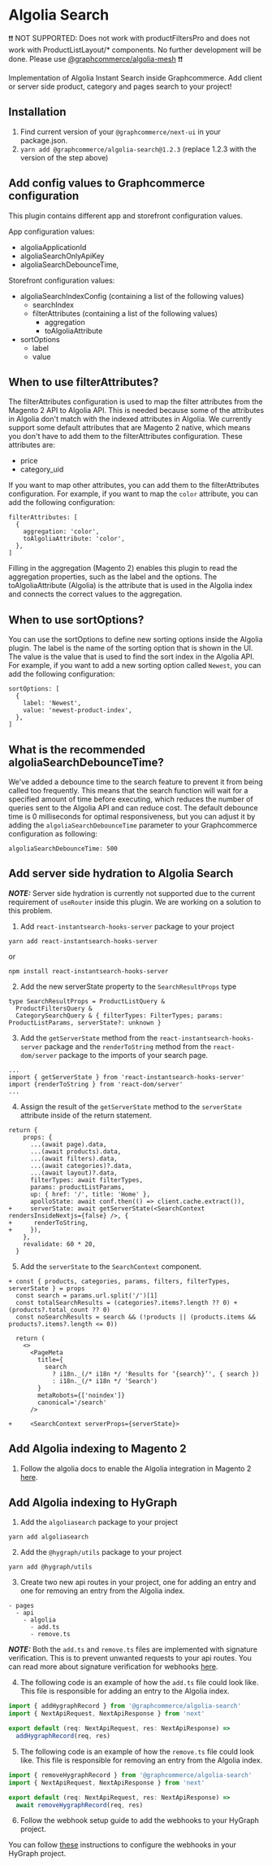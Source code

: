 # Algolia Search

❗️❗️ NOT SUPPORTED: Does not work with productFiltersPro and does not work with
ProductListLayout/\* components. No further development will be done. Please use
[@graphcommerce/algolia-mesh](../algolia-mesh/README.md) ❗️❗️

Implementation of Algolia Instant Search inside Graphcommerce. Add client or
server side product, category and pages search to your project!

## Installation

1. Find current version of your `@graphcommerce/next-ui` in your package.json.
2. `yarn add @graphcommerce/algolia-search@1.2.3` (replace 1.2.3 with the
   version of the step above)

## Add config values to Graphcommerce configuration

This plugin contains different app and storefront configuration values.

App configuration values:

- algoliaApplicationId
- algoliaSearchOnlyApiKey
- algoliaSearchDebounceTime,

Storefront configuration values:

- algoliaSearchIndexConfig (containing a list of the following values)
  - searchIndex
  - filterAttributes (containing a list of the following values)
    - aggregation
    - toAlgoliaAttribute
- sortOptions
  - label
  - value

## When to use filterAttributes?

The filterAttributes configuration is used to map the filter attributes from the
Magento 2 API to Algolia API. This is needed because some of the attributes in
Algolia don't match with the indexed attributes in Algolia. We currently support
some default attributes that are Magento 2 native, which means you don't have to
add them to the filterAttributes configuration. These attributes are:

- price
- category_uid

If you want to map other attributes, you can add them to the filterAttributes
configuration. For example, if you want to map the `color` attribute, you can
add the following configuration:

```
filterAttributes: [
  {
    aggregation: 'color',
    toAlgoliaAttribute: 'color',
  },
]
```

Filling in the aggregation (Magento 2) enables this plugin to read the
aggregation properties, such as the label and the options. The
toAlgoliaAttribute (Algolia) is the attribute that is used in the Algolia index
and connects the correct values to the aggregation.

## When to use sortOptions?

You can use the sortOptions to define new sorting options inside the Algolia
plugin. The label is the name of the sorting option that is shown in the UI. The
value is the value that is used to find the sort index in the Algolia API. For
example, if you want to add a new sorting option called `Newest`, you can add
the following configuration:

```
sortOptions: [
  {
    label: 'Newest',
    value: 'newest-product-index',
  },
]
```

## What is the recommended algoliaSearchDebounceTime?

We've added a debounce time to the search feature to prevent it from being
called too frequently. This means that the search function will wait for a
specified amount of time before executing, which reduces the number of queries
sent to the Algolia API and can reduce cost. The default debounce time is 0
milliseconds for optimal responsiveness, but you can adjust it by adding the
`algoliaSearchDebounceTime` parameter to your Graphcommerce configuration as
following:

```
algoliaSearchDebounceTime: 500

```

## Add server side hydration to Algolia Search

**_NOTE:_** Server side hydration is currently not supported due to the current
requirement of `useRouter` inside this plugin. We are working on a solution to
this problem.

1. Add `react-instantsearch-hooks-server` package to your project

```
yarn add react-instantsearch-hooks-server

```

or

```
npm install react-instantsearch-hooks-server
```

2. Add the new serverState property to the `SearchResultProps` type

```
type SearchResultProps = ProductListQuery &
  ProductFiltersQuery &
  CategorySearchQuery & { filterTypes: FilterTypes; params: ProductListParams, serverState?: unknown }
```

3. Add the `getServerState` method from the `react-instantsearch-hooks-server`
   package and the `renderToString` method from the `react-dom/server` package
   to the imports of your search page.

```
...
import { getServerState } from 'react-instantsearch-hooks-server'
import {renderToString } from 'react-dom/server'
...

```

4. Assign the result of the `getServerState` method to the `serverState`
   attribute inside of the return statement.

```
return {
    props: {
      ...(await page).data,
      ...(await products).data,
      ...(await filters).data,
      ...(await categories)?.data,
      ...(await layout)?.data,
      filterTypes: await filterTypes,
      params: productListParams,
      up: { href: '/', title: 'Home' },
      apolloState: await conf.then(() => client.cache.extract()),
+     serverState: await getServerState(<SearchContext rendersInsideNextjs={false} />, {
+      renderToString,
+     }),
    },
    revalidate: 60 * 20,
  }
```

5. Add the `serverState` to the `SearchContext` component.

```
+ const { products, categories, params, filters, filterTypes, serverState } = props
  const search = params.url.split('/')[1]
  const totalSearchResults = (categories?.items?.length ?? 0) + (products?.total_count ?? 0)
  const noSearchResults = search && (!products || (products.items && products?.items?.length <= 0))

  return (
    <>
      <PageMeta
        title={
          search
            ? i18n._(/* i18n */ 'Results for ‘{search}’', { search })
            : i18n._(/* i18n */ 'Search')
        }
        metaRobots={['noindex']}
        canonical='/search'
      />

+     <SearchContext serverProps={serverState}>
```

## Add Algolia indexing to Magento 2

1. Follow the algolia docs to enable the Algolia integration in Magento 2
   [here](https://www.algolia.com/doc/integration/magento-2/getting-started/quick-start/?client=php).

## Add Algolia indexing to HyGraph

1. Add the `algoliasearch` package to your project

```
yarn add algoliasearch
```

2. Add the `@hygraph/utils` package to your project

```
yarn add @hygraph/utils
```

3. Create two new api routes in your project, one for adding an entry and one
   for removing an entry from the Algolia index.

```
- pages
  - api
    - algolia
      - add.ts
      - remove.ts
```

**_NOTE:_** Both the `add.ts` and `remove.ts` files are implemented with
signature verification. This is to prevent unwanted requests to your api routes.
You can read more about signature verification for webhooks
[here](https://hygraph.com/blog/introducing-signed-webhooks).

4. The following code is an example of how the `add.ts` file could look like.
   This file is responsible for adding an entry to the Algolia index.

```ts
import { addHygraphRecord } from '@graphcommerce/algolia-search'
import { NextApiRequest, NextApiResponse } from 'next'

export default (req: NextApiRequest, res: NextApiResponse) =>
  addHygraphRecord(req, res)
```

5. The following code is an example of how the `remove.ts` file could look like.
   This file is responsible for removing an entry from the Algolia index.

```ts
import { removeHygraphRecord } from '@graphcommerce/algolia-search'
import { NextApiRequest, NextApiResponse } from 'next'

export default (req: NextApiRequest, res: NextApiResponse) =>
  await removeHygraphRecord(req, res)
```

6. Follow the webhook setup guide to add the webhooks to your HyGraph project.

You can follow
[these](https://hygraph.com/docs/guides/webhooks/webhooks-overview#configure-webhooks)
instructions to configure the webhooks in your HyGraph project.
